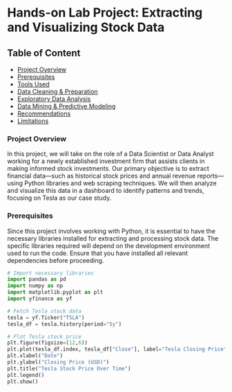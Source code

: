 # Hands-on Lab Project: Extracting and Visualizing Stock Data

## Table of Content
- [Project Overview](#project-overview)
- [Prerequisites](#prerequisites)
- [Tools Used](#tools-used)
- [Data Cleaning & Preparation](#data-cleaning--preparation)
- [Exploratory Data Analysis](#exploratory-data-analysis)
- [Data Mining & Predictive Modeling](#data-mining--predictive-modeling)
- [Recommendations](#recommendations)
- [Limitations](#limitations)

### Project Overview
In this project, we will take on the role of a Data Scientist or Data Analyst working for a newly established investment firm that assists clients in making informed stock investments. Our primary objective is to extract financial data—such as historical stock prices and annual revenue reports—using Python libraries and web scraping techniques. We will then analyze and visualize this data in a dashboard to identify patterns and trends, focusing on Tesla as our case study.

### Prerequisites
Since this project involves working with Python, it is essential to have the necessary libraries installed for extracting and processing stock data. The specific libraries required will depend on the development environment used to run the code. Ensure that you have installed all relevant dependencies before proceeding.

```python
# Import necessary libraries
import pandas as pd
import numpy as np
import matplotlib.pyplot as plt
import yfinance as yf

# Fetch Tesla stock data
tesla = yf.Ticker("TSLA")
tesla_df = tesla.history(period="5y")

# Plot Tesla stock price
plt.figure(figsize=(12,6))
plt.plot(tesla_df.index, tesla_df["Close"], label="Tesla Closing Price", color='blue')
plt.xlabel("Date")
plt.ylabel("Closing Price (USD)")
plt.title("Tesla Stock Price Over Time")
plt.legend()
plt.show()

